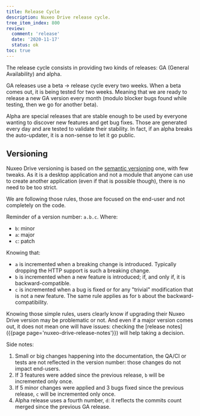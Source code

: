 ```yaml
---
title: Release Cycle
description: Nuxeo Drive release cycle.
tree_item_index: 800
review:
  comment: 'release'
  date: '2020-11-17'
  status: ok
toc: true
---
```

The release cycle consists in providing two kinds of releases: GA (General Availability) and alpha.

GA releases use a beta -> release cycle every two weeks. When a beta comes out, it is being tested for two weeks.
Meaning that we are ready to release a new GA version every month (modulo blocker bugs found while testing, then we go for another beta).

Alpha are special releases that are stable enough to be used by everyone wanting to discover new features and get bug fixes.
Those are generated every day and are tested to validate their stability.
In fact, if an alpha breaks the auto-updater, it is a non-sense to let it go public.

## Versioning

Nuxeo Drive versioning is based on the [semantic versioning](https://semver.org/) one, with few tweaks.
As it is a desktop application and not a module that anyone can use to create another application (even if that is possible though), there is no need to be too strict.

We are following those rules, those are focused on the end-user and not completely on the code.

Reminder of a version number: `a.b.c`. Where:

- `b`: minor
- `a`: major
- `c`: patch

Knowing that:

- `a` is incremented when a breaking change is introduced. Typically dropping the HTTP support is such a breaking change.
- `b` is incremented when a new feature is introduced; if, and only if, it is backward-compatible.
- `c` is incremented when a bug is fixed or for any "trivial" modification that is not a new feature. The same rule applies as for `b` about the backward-compatibility.

Knowing those simple rules, users clearly know if upgrading their Nuxeo Drive version may be problematic or not. And even if a major version comes out, it does not mean one will have issues: checking the [release notes]({{page page='nuxeo-drive-release-notes'}}) will help taking a decision.

Side notes:

1. Small or big changes happening into the documentation, the QA/CI or tests are not reflected in the version number: those changes do not impact end-users.
2. If 3 features were added since the previous release, `b` will be incremented only once.
3. If 5 minor changes were applied and 3 bugs fixed since the previous release, `c` will be incremented only once.
4. Alpha release uses a fourth number, `d`: it reflects the commits count merged since the previous GA release.
